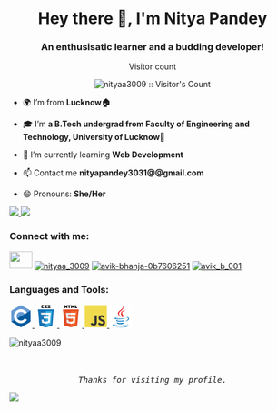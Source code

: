 <h1 align="center">Hey there 👋, I'm Nitya Pandey</h1>
<h3 align="center">An enthusisatic learner and a budding developer!</h3>


<p align="center"> Visitor count</p>
<p align="center">
  <img src="https://profile-counter.glitch.me/{nityaa3009}/count.svg" alt="nityaa3009 :: Visitor's Count" />
</p>





- 🌍 I’m from **Lucknow🏠**
- 🎓 I’m **a B.Tech undergrad from Faculty of Engineering and Technology, University of Lucknow🏫**
- 🌱 I’m currently learning **Web Development**

- 📫 Contact me **nityapandey3031@@gmail.com**
- 😄 Pronouns: **She/Her**




<a href="https://github.com/AVIKBHANJA" target="_blank" rel="noreferrer">
<img src="https://img.shields.io/github/followers/nityaa3009?logo=github&style=for-the-badge&color=0891b2&labelColor=171717" /></a><a href="https://twitter.com/nityaa_3009" target="_blank" rel="noreferrer">
<img src="https://img.shields.io/twitter/follow/nityaa_3009?logo=twitter&style=for-the-badge&color=0891b2&labelColor=171717"/></a>




<h3 align="left">Connect with me:</h3>

<p align="left">
<a href="https://www.github.com/nityaa3009" target="_blank" rel="noreferrer"><img src="https://raw.githubusercontent.com/danielcranney/readme-generator/main/public/icons/socials/github.svg" width="40" height="30" /></a>
<a href="https://twitter.com/nityaa_3009" target="blank"><img align="center" src="https://raw.githubusercontent.com/rahuldkjain/github-profile-readme-generator/master/src/images/icons/Social/twitter.svg" alt="nityaa_3009" height="30" width="40" /></a>
<a href="https://linkedin.com/in/nityaa_3009-0b7606251" target="blank"><img align="center" src="https://raw.githubusercontent.com/rahuldkjain/github-profile-readme-generator/master/src/images/icons/Social/linked-in-alt.svg" alt="avik-bhanja-0b7606251" height="30" width="40" /></a>
<a href="https://instagram.com/nityaa_3009" target="blank"><img align="center" src="https://raw.githubusercontent.com/rahuldkjain/github-profile-readme-generator/master/src/images/icons/Social/instagram.svg" alt="avik_b_001" height="30" width="40" /></a>
</p>


<h3 align="left">Languages and Tools:</h3>

<p align="left"> 

<a href="https://www.cprogramming.com/" target="_blank" rel="noreferrer"><img src="https://raw.githubusercontent.com/devicons/devicon/master/icons/c/c-original.svg" alt="c" width="40" height="40"/> </a> 
<a href="https://www.w3schools.com/css/" target="_blank" rel="noreferrer"><img src="https://raw.githubusercontent.com/devicons/devicon/master/icons/css3/css3-original-wordmark.svg" alt="css3" width="40" height="40"/> </a> 
<a href="https://www.w3.org/html/" target="_blank" rel="noreferrer"><img src="https://raw.githubusercontent.com/devicons/devicon/master/icons/html5/html5-original-wordmark.svg" alt="html5" width="40" height="40"/> </a> 
<a href="https://developer.mozilla.org/en-US/docs/Web/JavaScript" target="_blank" rel="noreferrer"><img src="https://raw.githubusercontent.com/devicons/devicon/master/icons/javascript/javascript-original.svg" alt="javascript" width="40" height="40"/> </a> 
<a href="https://www.java.org" target="_blank" rel="noreferrer"><img src="https://raw.githubusercontent.com/devicons/devicon/master/icons/java/java-original.svg" alt="java" width="40" height="40"/> </a>
</p>




<p><img align="center" src="https://github-readme-streak-stats.herokuapp.com/?user=nityaa3009&" alt="nityaa3009" /></p>

<p align="center" dir="auto"><br><br>
  <samp>
    <i>Thanks for visiting my profile.<br></i> 
  </samp>
</p>
<img src="https://camo.githubusercontent.com/e8d2d21a6901e331c6cbccc13b3b45e57d4ab47dd74b0d081451417a76a9098e/68747470733a2f2f63617073756c652d72656e6465722e76657263656c2e6170702f6170693f747970653d776176696e6726636f6c6f723d6772616469656e74266865696768743d3135302677696474683d313030252673656374696f6e3d666f6f74657226746578743d48617665253230612532304e696365253230446179" data-canonical-src="https://capsule-render.vercel.app/api?type=waving&amp;color=gradient&amp;height=150&amp;width=100%&amp;section=footer&amp;text=Have%20a%20Nice%20Day" style="max-width: 100%;">
